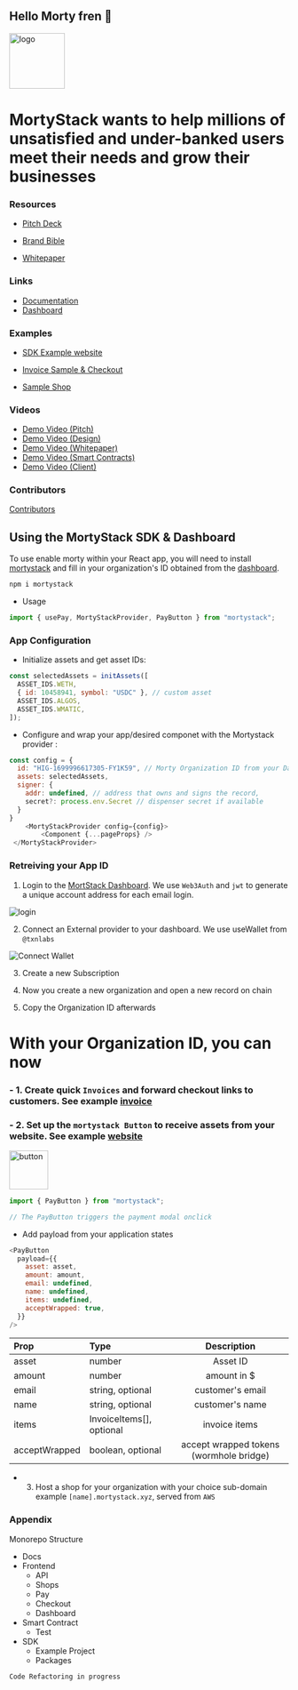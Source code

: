 ## Hello Morty fren 👋

<img alt="logo" height="100px" w="auto" src="/morty-frontend/public/mortyIcon.png">

# MortyStack wants to help millions of unsatisfied and under-banked users meet their needs and grow their businesses

### Resources

- [Pitch Deck](/MortyStack_Pitchdeck.pdf)

- [Brand Bible](/Morty_Brand_Bible.pdf)

- [Whitepaper](/MortyStack_Whitepaper.pdf)

### Links

- [Documentation]("https://docs.mortystack.xyz)
- [Dashboard]("https://mortystack.xyz)

### Examples

- [SDK Example website](https://kitten-moustache.vercel.app/)

- [Invoice Sample & Checkout]()

- [Sample Shop]()

### Videos

- [ Demo Video (Pitch)](https://www.youtube.com/watch?v=sq3tRW7CJEQ)
- [ Demo Video (Design)](https://www.loom.com/share/96ec49ee09a945a6b10e980995722a6d?sid=0651864d-8cbd-460d-b1ac-8b7139feeefc)
- [ Demo Video (Whitepaper)]()
- [ Demo Video (Smart Contracts)]()
- [ Demo Video (Client)]()

### Contributors

[Contributors](TEAM.md)

## Using the MortyStack SDK & Dashboard

To use enable morty within your React app, you will need to install [mortystack](https://www.npmjs.com/package/mortystack) and fill in your organization's ID obtained from the [dashboard]().

```javascript
npm i mortystack

```

- Usage

```javascript
import { usePay, MortyStackProvider, PayButton } from "mortystack";
```

### App Configuration

- Initialize assets and get asset IDs:

```javascript
const selectedAssets = initAssets([
  ASSET_IDS.WETH,
  { id: 10458941, symbol: "USDC" }, // custom asset
  ASSET_IDS.ALGOS,
  ASSET_IDS.WMATIC,
]);
```

- Configure and wrap your app/desired componet with the Mortystack provider :

```javascript
const config = {
  id: "HIG-1699996617305-FY1K59", // Morty Organization ID from your Dashboard
  assets: selectedAssets,
  signer: {
    addr: undefined, // address that owns and signs the record,
    secret?: process.env.Secret // dispenser secret if available
  }
}
    <MortyStackProvider config={config}>
        <Component {...pageProps} />
 </MortyStackProvider>

```

### Retreiving your App ID

1.  Login to the [MortStack Dashboard](https://mortystack.xyz). We use `Web3Auth` and `jwt` to generate a unique account address for each email login.

![login](morty-frontend/public/login.png)

2. Connect an External provider to your dashboard. We use useWallet from `@txnlabs`

![Connect Wallet](morty-frontend/public/connect.png)

3. Create a new Subscription

4. Now you create a new organization and open a new record on chain

5. Copy the Organization ID afterwards

# With your Organization ID, you can now

### - 1. Create quick `Invoices` and forward checkout links to customers. See example [invoice]()

### - 2. Set up the `mortystack Button` to receive assets from your website. See example [website]()

<img alt="button" height="70px" w="auto" src="/morty-frontend/public/badge.png">

```javascript
import { PayButton } from "mortystack";

// The PayButton triggers the payment modal onclick
```

- Add payload from your application states

```javascript
<PayButton
  payload={{
    asset: asset,
    amount: amount,
    email: undefined,
    name: undefined,
    items: undefined,
    acceptWrapped: true,
  }}
/>
```

| Prop          | Type                     |               Description               |
| :------------ | :----------------------- | :-------------------------------------: |
| asset         | number                   |                Asset ID                 |
| amount        | number                   |               amount in $               |
| email         | string, optional         |            customer's email             |
| name          | string, optional         |             customer's name             |
| items         | InvoiceItems[], optional |              invoice items              |
| acceptWrapped | boolean, optional        | accept wrapped tokens (wormhole bridge) |

- 3. Host a shop for your organization with your choice sub-domain example `[name].mortystack.xyz`, served from `AWS`

### Appendix

Monorepo Structure

- Docs
- Frontend
  - API
  - Shops
  - Pay
  - Checkout
  - Dashboard
- Smart Contract
  - Test
- SDK
  - Example Project
  - Packages

`Code Refactoring in progress`
